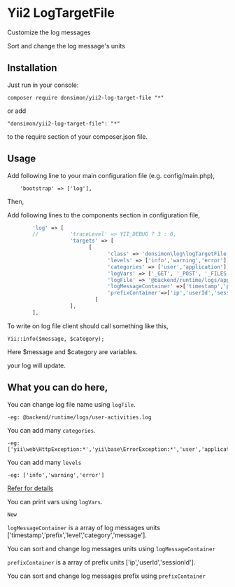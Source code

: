 # Yii2 LogTargetFile

Customize the log messages

Sort and change the log message's units


Installation
--

Just run in your console:

    composer require donsimon/yii2-log-target-file "*"

or add 

    "donsimon/yii2-log-target-file": "*"

to the require section of your composer.json file.

Usage
--

Add following line to your  main configuration file (e.g. config/main.php),

        'bootstrap' => ['log'],

Then,
 
Add following lines to the components section in configuration file,
```php
        'log' => [
        //          'traceLevel' => YII_DEBUG ? 3 : 0,
                    'targets' => [
                          [  
                                'class' => 'donsimon\log\logTargetFile',  
                                'levels' => ['info','warning','error'],
                                'categories' => ['user','application'],
                                'logVars' => ['_GET', '_POST', '_FILES', '_COOKIE', '_SESSION', '_SERVER']
                                'logFile' => '@backend/runtime/logs/appAndUser.log',
                                'logMessageContainer' =>['timestamp','prefix','level','category','message']
                                'prefixContainer'=>['ip','userId','sessionId']
                            ]
                    ],
        ],
```
To write on log file client should call something like this,

 `Yii::info($message, $category);` 

Here $message and $category are variables.

your log will update.

What you can do here,
--

You can change log file name using `logFile`.

    -eg: @backend/runtime/logs/user-activities.log

You can add many `categories`.

    -eg: ['yii\web\HttpException:*','yii\base\ErrorException:*','user','application']

You can add many `levels` 

    -eg: ['info','warning','error']

[Refer for details](https://www.yiiframework.com/doc/guide/2.0/en/runtime-logging)

You can print vars using `logVars`.

``` New ```

`logMessageContainer` is a array of log messages units ['timestamp','prefix','level','category','message']. 

You can sort and change log messages units using `logMessageContainer` 

`prefixContainer` is a array of prefix units ['ip','userId','sessionId'].

You can sort and change log messages prefix using `prefixContainer`
 

